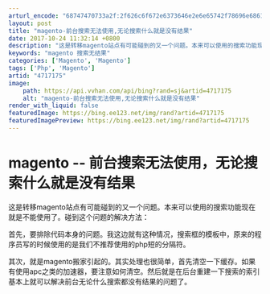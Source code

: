 ```yaml
---
arturl_encode: "68747470733a2f:2f626c6f672e6373646e2e6e65742f78696e68616f7a68656e:672f61727469636c652f64657461696c732f34373137313735"
layout: post
title: "magento-前台搜索无法使用,无论搜索什么就是没有结果"
date: 2017-10-24 11:32:14 +0800
description: "这是转移magento站点有可能碰到的又一个问题。本来可以使用的搜索功能现在"
keywords: "magento 搜索无结果"
categories: ['Magento', 'Magento']
tags: ['Php', 'Magento']
artid: "4717175"
image:
    path: https://api.vvhan.com/api/bing?rand=sj&artid=4717175
    alt: "magento-前台搜索无法使用,无论搜索什么就是没有结果"
render_with_liquid: false
featuredImage: https://bing.ee123.net/img/rand?artid=4717175
featuredImagePreview: https://bing.ee123.net/img/rand?artid=4717175
---
```


# magento -- 前台搜索无法使用，无论搜索什么就是没有结果

这是转移magento站点有可能碰到的又一个问题。本来可以使用的搜索功能现在就是不能使用了。碰到这个问题的解决方法：

首先，要排除代码本身的问题。我这边就有这种情况，搜索框的模板中，原来的程序员写的时候使用的是我们不推荐使用的php短的分隔符。

其次，就是magento搬家引起的。其实处理也很简单，首先清空一下缓存。如果有使用apc之类的加速器，要注意如何清空。然后就是在后台重建一下搜索的索引基本上就可以解决前台无论什么搜索都没有结果的问题了。
